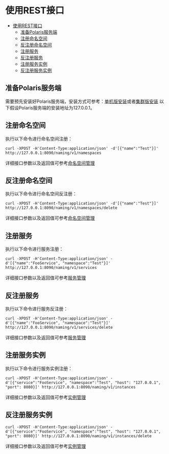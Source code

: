 # 使用REST接口

- [使用REST接口](#使用rest接口)
  - [准备Polaris服务端](#准备polaris服务端)
  - [注册命名空间](#注册命名空间)
  - [反注册命名空间](#反注册命名空间)
  - [注册服务](#注册服务)
  - [反注册服务](#反注册服务)
  - [注册服务实例](#注册服务实例)
  - [反注册服务实例](#反注册服务实例)

## 准备Polaris服务端

需要预先安装好Polaris服务端，安装方式可参考：[单机版安装](https://polarismesh.cn/zh/doc/快速入门/安装服务端/安装单机版.html#单机版安装)或者[集群版安装](https://polarismesh.cn/zh/doc/快速入门/安装服务端/安装集群版.html#集群版安装)
以下假设Polaris服务端的安装地址为127.0.0.1。

## 注册命名空间

执行以下命令进行命名空间注册：

```shell
curl -XPOST -H'Content-Type:application/json' -d'[{"name":"Test"}]' http://127.0.0.1:8090/naming/v1/namespaces
```
详细接口参数以及返回值可参考[命名空间管理](https://polarismesh.cn/zh/doc/参考文档/接口文档/命名空间管理.html#命名空间管理)

## 反注册命名空间

执行以下命令进行命名空间反注册：

```shell
curl -XPOST -H'Content-Type:application/json' -d'[{"name":"Test"}]' http://127.0.0.1:8090/naming/v1/namespaces/delete
```
详细接口参数以及返回值可参考[命名空间管理](https://polarismesh.cn/zh/doc/参考文档/接口文档/命名空间管理.html#命名空间管理)

## 注册服务

执行以下命令进行服务注册：

```shell
curl -XPOST -H'Content-Type:application/json' -d'[{"name":"FooService", "namespace":"Test"}]' http://127.0.0.1:8090/naming/v1/services
```
详细接口参数以及返回值可参考[服务管理](https://polarismesh.cn/zh/doc/参考文档/接口文档/服务管理.html#服务管理)

## 反注册服务

执行以下命令进行服务反注册：

```shell
curl -XPOST -H'Content-Type:application/json' -d'[{"name":"FooService", "namespace":"Test"}]' http://127.0.0.1:8090/naming/v1/services/delete
```
详细接口参数以及返回值可参考[服务管理](https://polarismesh.cn/zh/doc/参考文档/接口文档/服务管理.html#服务管理)

## 注册服务实例

执行以下命令进行服务实例注册：

```shell
curl -XPOST -H'Content-Type:application/json' -d'[{"service":"FooService", "namespace":"Test", "host": "127.0.0.1", "port": 8080}]' http://127.0.0.1:8090/naming/v1/instances
```
详细接口参数以及返回值可参考[实例管理](https://polarismesh.cn/zh/doc/参考文档/接口文档/实例管理.html#实例管理)

## 反注册服务实例

```shell
curl -XPOST -H'Content-Type:application/json' -d'[{"service":"FooService", "namespace":"Test", "host": "127.0.0.1", "port": 8080}]' http://127.0.0.1:8090/naming/v1/instances/delete
```
详细接口参数以及返回值可参考[实例管理](https://polarismesh.cn/zh/doc/参考文档/接口文档/实例管理.html#实例管理)